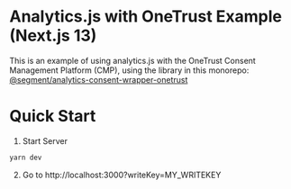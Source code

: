 # Analytics.js with OneTrust Example (Next.js 13)

This is an example of using analytics.js with the OneTrust Consent Management Platform (CMP), using the library in this monorepo:
[@segment/analytics-consent-wrapper-onetrust](./packages/consent/consent-wrapper-onetrust)

# Quick Start

1. Start Server

```sh
yarn dev
```

2. Go to http://localhost:3000?writeKey=MY_WRITEKEY
